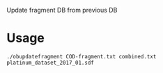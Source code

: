 Update fragment DB from previous DB

# Usage
```
./obupdatefragment COD-fragment.txt combined.txt platinum_dataset_2017_01.sdf
```
